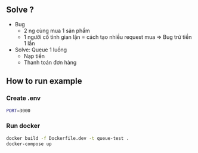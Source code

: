 ## Solve ?

- Bug
  - 2 ng cùng mua 1 sản phẩm
  - 1 người cố tình gian lận = cách tạo nhiều request mua => Bug trừ tiền 1 lần
- Solve: Queue 1 luồng
  - Nạp tiền
  - Thanh toán đơn hàng

## How to run example

### Create .env

```sh
PORT=3000
```

### Run docker

```sh
docker build -f Dockerfile.dev -t queue-test .
docker-compose up
```
